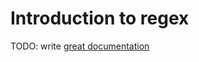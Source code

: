 # Introduction to regex

TODO: write [great documentation](http://jacobian.org/writing/what-to-write/)
